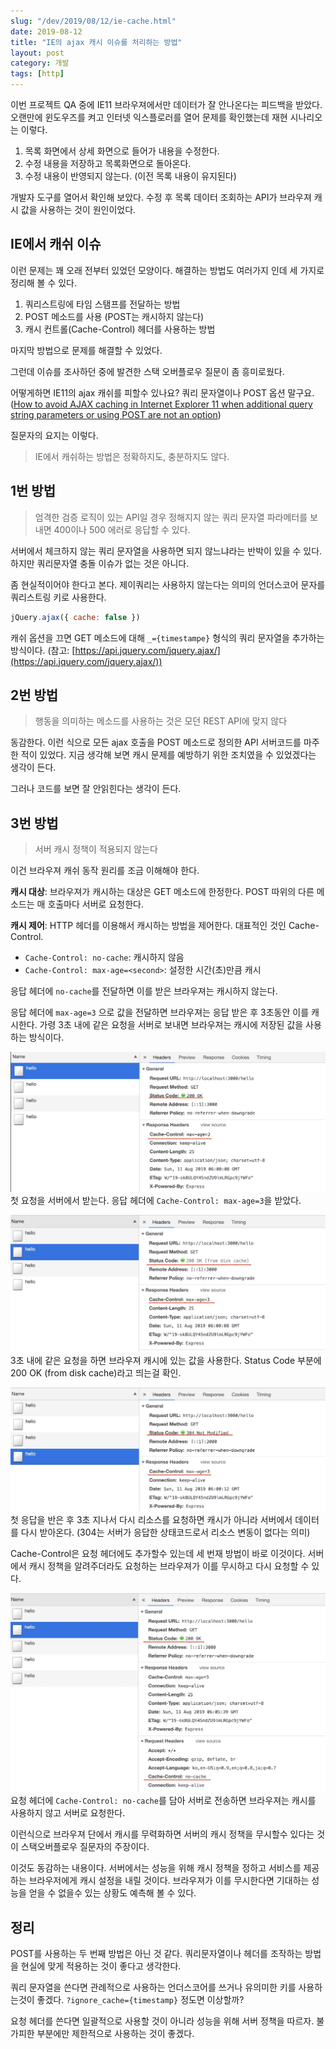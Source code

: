 ```yaml
---
slug: "/dev/2019/08/12/ie-cache.html"
date: 2019-08-12
title: "IE의 ajax 캐시 이슈를 처리하는 방법"
layout: post
category: 개발
tags: [http]
---
```


이번 프로젝트 QA 중에 IE11 브라우져에서만 데이터가 잘 안나온다는 피드백을 받았다.
오랜만에 윈도우즈를 켜고 인터넷 익스플로러를 열어 문제를 확인했는데 재현 시나리오는 이렇다.

1. 목록 화면에서 상세 화면으로 들어가 내용을 수정한다.
1. 수정 내용을 저장하고 목록화면으로 돌아온다.
1. 수정 내용이 반영되지 않는다. (이전 목록 내용이 유지된다)

개발자 도구를 열어서 확인해 보았다.
수정 후 목록 데이터 조회하는 API가 브라우져 캐시 값을 사용하는 것이 원인이었다.

## IE에서 캐쉬 이슈

이런 문제는 꽤 오래 전부터 있었던 모양이다.
해결하는 방법도 여러가지 인데 세 가지로 정리해 볼 수 있다.

1. 쿼리스트링에 타임 스탬프를 전달하는 방법
1. POST 메소드를 사용 (POST는 캐시하지 않는다)
1. 캐시 컨트롤(Cache-Control) 헤더를 사용하는 방법

마지막 방법으로 문제를 해결할 수 있었다.

그런데 이슈를 조사하던 중에 발견한 스택 오버플로우 질문이 좀 흥미로웠다.

어떻게하면 IE11의 ajax 캐쉬를 피할수 있나요? 쿼리 문자열이나 POST 옵션 말구요.
([How to avoid AJAX caching in Internet Explorer 11 when additional query string parameters or using POST are not an option](https://stackoverflow.com/questions/32261000/how-to-avoid-ajax-caching-in-internet-explorer-11-when-additional-query-string-p))

질문자의 요지는 이렇다.

> IE에서 캐쉬하는 방법은 정확하지도, 충분하지도 않다.

## 1번 방법

> 엄격한 검증 로직이 있는 API일 경우 정해지지 않는 쿼리 문자열 파라메터를 보내면 400이나 500 에러로 응답할 수 있다.

서버에서 체크하지 않는 쿼리 문자열을 사용하면 되지 않느냐라는 반박이 있을 수 있다.
하지만 쿼리문자열 충돌 이슈가 없는 것은 아니다.

좀 현실적이어야 한다고 본다.
제이쿼리는 사용하지 않는다는 의미의 언더스코어 문자를 쿼리스트링 키로 사용한다.

```js
jQuery.ajax({ cache: false })
```

캐쉬 옵션을 끄면 GET 메소드에 대해 `_={timestampe}` 형식의 쿼리 문자열을 추가하는 방식이다.
(참고: [https://api.jquery.com/jquery.ajax/](https://api.jquery.com/jquery.ajax/))

## 2번 방법

> 행동을 의미하는 메소드를 사용하는 것은 모던 REST API에 맞지 않다

동감한다.
이런 식으로 모든 ajax 호출을 POST 메소드로 정의한 API 서버코드를 마주한 적이 있었다.
지금 생각해 보면 캐시 문제를 예방하기 위한 조치였을 수 있었겠다는 생각이 든다.

그러나 코드를 보면 잘 안읽힌다는 생각이 든다.

## 3번 방법

> 서버 캐시 정책이 적용되지 않는다

이건 브라우져 캐쉬 동작 원리를 조금 이해해야 한다.

**캐시 대상**: 브라우져가 캐시하는 대상은 GET 메소드에 한정한다.
POST 따위의 다른 메소드는 매 호출마다 서버로 요청한다.

**캐시 제어**: HTTP 헤더를 이용해서 캐시하는 방법을 제어한다.
대표적인 것인 Cache-Control.

- `Cache-Control: no-cache`: 캐시하지 않음
- `Cache-Control: max-age=<second>`: 설정한 시간(초)만큼 캐시

응답 헤더에 `no-cache`를 전달하면 이를 받은 브라우져는 캐시하지 않는다.

응답 헤더에 `max-age=3` 으로 값을 전달하면 브라우져는 응답 받은 후 3초동안 이를 캐시한다.
가령 3초 내에 같은 요청을 서버로 보내면 브라우져는 캐시에 저장된 값을 사용하는 방식이다.

![](/assets/imgs/2019/08/12/ajax1.jpg)
첫 요청을 서버에서 받는다. 응답 헤더에 `Cache-Control: max-age=3`을 받았다.

![](/assets/imgs/2019/08/12/ajax2.jpg)
3초 내에 같은 요청을 하면 브라우져 캐시에 있는 값을 사용한다. Status Code 부분에 200 OK (from disk cache)라고 띄는걸 확인.

![](/assets/imgs/2019/08/12/ajax3.jpg)
첫 응답을 반은 후 3초 지나서 다시 리소스를 요청하면 캐시가 아니라 서버에서 데이터를 다시 받아온다.
(304는 서버가 응답한 상태코드로서 리소스 변동이 없다는 의미)

Cache-Control은 요청 헤더에도 추가할수 있는데 세 번재 방법이 바로 이것이다.
서버에서 캐시 정책을 알려주더라도 요청하는 브라우져가 이를 무시하고 다시 요청할 수 있다.

![](/assets/imgs/2019/08/12/ajax4.jpg)
요청 헤더에 `Cache-Control: no-cache`를 담아 서버로 전송하면 브라우져는 캐시를 사용하지 않고 서버로 요청한다.

이런식으로 브라우져 단에서 캐시를 무력화하면 서버의 캐시 정책을 무시할수 있다는 것이 스택오버플로우 질문자의 주장이다.

이것도 동감하는 내용이다.
서버에서는 성능을 위해 캐시 정책을 정하고 서비스를 제공하는 브라우저에게 캐시 설정을 내릴 것이다.
브라우져가 이를 무시한다면 기대하는 성능을 얻을 수 없을수 있는 상황도 예측해 볼 수 있다.

## 정리

POST를 사용하는 두 번째 방법은 아닌 것 같다.
쿼리문자열이나 헤더를 조작하는 방법을 현실에 맞게 적용하는 것이 좋다고 생각한다.

쿼리 문자열을 쓴다면 관례적으로 사용하는 언더스코어를 쓰거나 유의미한 키를 사용하는것이 좋겠다.
`?ignore_cache={timestamp}` 정도면 이상할까?

요청 헤더를 쓴다면 일괄적으로 사용할 것이 아니라 성능을 위해 서버 정책을 따르자.
불가피한 부분에만 제한적으로 사용하는 것이 좋겠다.
